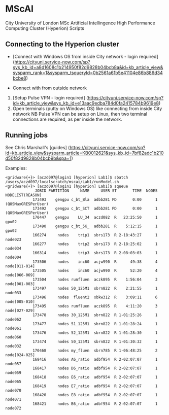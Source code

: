 # MScAI

City University of London MSc Artificial Intellingence High Performance Computing Cluster (Hyperion) Scripts

## Connecting to the Hyperion cluster

* [Connect with Windows OS from inside City network - login required] (https://cityuni.service-now.com/sp?sys_kb_id=a8d1608c1b214950f82d9828b04bcb8a&id=kb_article_view&sysparm_rank=1&sysparm_tsqueryId=0b2561a61b5e41104e86b886d34bcbe8)

* Connect with from outside network
1. [Setup Pulse VPN - login required] (https://cityuni.service-now.com/sp?id=kb_article_view&sys_kb_id=e13aac9edba784d0fa2415784b9619e8)
2. Open terminals (putty on Windows OS) like connecting from inside City network
NB Pulse VPN can be setup on Linux, then two terminal connections are required, as per inside the network.


## Running jobs

See Chris Marshall's [guides] (https://cityuni.service-now.com/sp?id=kb_article_view&sysparm_article=KB0012621&sys_kb_id=7bf82adc1b210d50f82d9828b04bcb9b&spa=1)

Examples:
```
<gridware{+}> [aczd097@login1 [hyperion] Lab1]$ sbatch /users/aczd097/localscratch/mscai/Lab1/runModel.sh
<gridware{+}> [aczd097@login1 [hyperion] Lab1]$ squeue
             JOBID PARTITION     NAME     USER ST       TIME  NODES NODELIST(REASON)
            173493    gengpu c_bt_Bla  adbb281 PD       0:00      1 (QOSMaxGRESPerUser)
            173492    gengpu c_bt_SCT  adbb281 PD       0:00      1 (QOSMaxGRESPerUser)
            170447    gengpu    LU_34  aczd082  R   23:25:50      1 gpu02
            173490    gengpu c_bt_5K_  adbb281  R    5:12:15      1 gpu02
            166274     nodes    trip1  sbrs173  R 2-18:43:27      1 node023
            166277     nodes    trip2  sbrs173  R 2-18:25:02      1 node034
            166314     nodes    trip3  sbrs173  R 2-08:03:03      1 node004
            173506     nodes    inc60  acjw990  R      49:38      4 node[011-014]
            173505     nodes    inc60  acjw990  R      52:20      4 node[066-069]
            173504     nodes runfluen  aczk895  R    1:56:04      3 node[001-003]
            173497     nodes 50_125M1  sbrn822  R    2:21:55      1 node033
            173496     nodes  fluent2  xbkw312  R    3:09:11      6 node[005-010]
            173495     nodes runfluen  aczk895  R    4:11:20      3 node[027-029]
            173478     nodes 30_125M1  sbrn822  R 1-01:25:26      1 node062
            173477     nodes 51_125M1  sbrn822  R 1-01:28:24      1 node061
            173476     nodes 52_125M1  sbrn822  R 1-01:28:30      1 node060
            173474     nodes 50_125M1  sbrn822  R 1-01:30:32      1 node032
            170468     nodes my_fluen  sbrn785  R 1-06:48:25      2 node[024-025]
            168416     nodes A6_ratio  adbf954  R 2-02:07:07      1 node057
            168417     nodes D6_ratio  adbf954  R 2-02:07:07      1 node059
            168418     nodes E6_ratio  adbf954  R 2-02:07:07      1 node065
            168419     nodes E7_ratio  adbf954  R 2-02:07:07      1 node070
            168420     nodes E8_ratio  adbf954  R 2-02:07:07      1 node071
            168421     nodes B6_ratio  adbf954  R 2-02:07:07      1 node072
```



